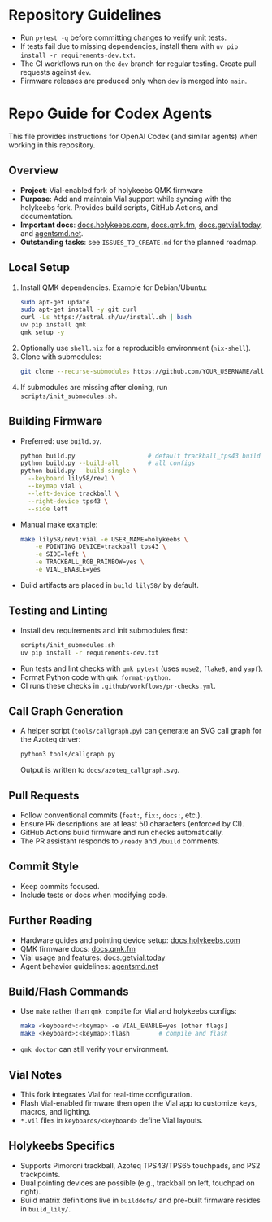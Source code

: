 
# Repository Guidelines

- Run `pytest -q` before committing changes to verify unit tests.
- If tests fail due to missing dependencies, install them with `uv pip install -r requirements-dev.txt`.
- The CI workflows run on the `dev` branch for regular testing. Create pull requests against `dev`.
- Firmware releases are produced only when `dev` is merged into `main`.

# Repo Guide for Codex Agents

This file provides instructions for OpenAI Codex (and similar agents) when working in this repository.

## Overview
- **Project**: Vial-enabled fork of holykeebs QMK firmware
- **Purpose**: Add and maintain Vial support while syncing with the holykeebs fork. Provides build scripts, GitHub Actions, and documentation.
- **Important docs**: [docs.holykeebs.com](https://docs.holykeebs.com), [docs.qmk.fm](https://docs.qmk.fm), [docs.getvial.today](https://docs.getvial.today), and [agentsmd.net](https://agentsmd.net).
- **Outstanding tasks**: see `ISSUES_TO_CREATE.md` for the planned roadmap.

## Local Setup
1. Install QMK dependencies. Example for Debian/Ubuntu:
   ```bash
   sudo apt-get update
   sudo apt-get install -y git curl
   curl -Ls https://astral.sh/uv/install.sh | bash
   uv pip install qmk
   qmk setup -y
   ```
2. Optionally use `shell.nix` for a reproducible environment (`nix-shell`).
3. Clone with submodules:
   ```bash
   git clone --recurse-submodules https://github.com/YOUR_USERNAME/allie-cat-keeb-vial.git
   ```
4. If submodules are missing after cloning, run `scripts/init_submodules.sh`.

## Building Firmware
- Preferred: use `build.py`.
  ```bash
  python build.py                    # default trackball_tps43 build
  python build.py --build-all        # all configs
  python build.py --build-single \
    --keyboard lily58/rev1 \
    --keymap vial \
    --left-device trackball \
    --right-device tps43 \
    --side left
  ```
- Manual make example:
  ```bash
  make lily58/rev1:vial -e USER_NAME=holykeebs \
      -e POINTING_DEVICE=trackball_tps43 \
      -e SIDE=left \
      -e TRACKBALL_RGB_RAINBOW=yes \
      -e VIAL_ENABLE=yes
  ```
- Build artifacts are placed in `build_lily58/` by default.

## Testing and Linting
- Install dev requirements and init submodules first:
  ```bash
  scripts/init_submodules.sh
  uv pip install -r requirements-dev.txt
  ```
- Run tests and lint checks with `qmk pytest` (uses `nose2`, `flake8`, and `yapf`).
- Format Python code with `qmk format-python`.
- CI runs these checks in `.github/workflows/pr-checks.yml`.

## Call Graph Generation
- A helper script (`tools/callgraph.py`) can generate an SVG call graph for the Azoteq driver:
  ```bash
  python3 tools/callgraph.py
  ```
  Output is written to `docs/azoteq_callgraph.svg`.

## Pull Requests
- Follow conventional commits (`feat:`, `fix:`, `docs:`, etc.).
- Ensure PR descriptions are at least 50 characters (enforced by CI).
- GitHub Actions build firmware and run checks automatically.
- The PR assistant responds to `/ready` and `/build` comments.

## Commit Style
- Keep commits focused.
- Include tests or docs when modifying code.

## Further Reading
- Hardware guides and pointing device setup: [docs.holykeebs.com](https://docs.holykeebs.com)
- QMK firmware docs: [docs.qmk.fm](https://docs.qmk.fm)
- Vial usage and features: [docs.getvial.today](https://docs.getvial.today)
- Agent behavior guidelines: [agentsmd.net](https://agentsmd.net)


## Build/Flash Commands
- Use `make` rather than `qmk compile` for Vial and holykeebs configs:
  ```bash
  make <keyboard>:<keymap> -e VIAL_ENABLE=yes [other flags]
  make <keyboard>:<keymap>:flash        # compile and flash
  ```
- `qmk doctor` can still verify your environment.

## Vial Notes
- This fork integrates Vial for real-time configuration.
- Flash Vial-enabled firmware then open the Vial app to customize keys, macros, and lighting.
- `*.vil` files in `keyboards/<keyboard>` define Vial layouts.

## Holykeebs Specifics
- Supports Pimoroni trackball, Azoteq TPS43/TPS65 touchpads, and PS2 trackpoints.
- Dual pointing devices are possible (e.g., trackball on left, touchpad on right).
- Build matrix definitions live in `builddefs/` and pre-built firmware resides in `build_lily/`.

